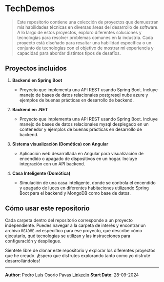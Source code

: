 # TechDemos

> Este repositorio contiene una colección de proyectos que demuestran mis habilidades técnicas en diversas áreas del desarrollo de software. A lo largo de estos proyectos, exploro diferentes soluciones y tecnologías para resolver problemas comunes en la industria. Cada proyecto está diseñado para resaltar una habilidad específica o un conjunto de tecnologías con el objetivo de mostrar mi experiencia y capacidad para abordar distintos tipos de desafíos.

## Proyectos incluidos

1. **Backend en Spring Boot**
   - Proyecto que implementa una API REST usando Spring Boot. Incluye manejo de bases de datos relacionales postgresql nube azure y ejemplos de buenas prácticas en desarrollo de backend.

2. **Backend en .NET**
   - Proyecto que implementa una API REST usando Spring Boot. Incluye manejo de bases de datos relacionales mysql desplegado en un contenedor y ejemplos de buenas prácticas en desarrollo de backend.

3. **Sistema visualización (Domótica) con Angular**
   - Aplicación web desarrollada en Angular para visualización de encendido o apagado de dispositivos en un hogar. Incluye integración con un API backend.

4. **Casa Inteligente (Domótica)**
   - Simulación de una casa inteligente, donde se controla el encendido y apagado de luces en diferentes habitaciones utilizando Spring Boot para el backend y MongoDB como base de datos.

## Cómo usar este repositorio

Cada carpeta dentro del repositorio corresponde a un proyecto independiente. Puedes navegar a la carpeta de interés y encontrar un archivo `README.md` específico para ese proyecto, que describe cómo ejecutarlo, qué tecnologías se utilizan y las instrucciones para configuración y despliegue.

Sientete libre de clonar este repositorio y explorar los diferentes proyectos que he creado. ¡Espero que disfrutes explorando tanto como yo disfruté desarrollándolos!

---

**Author**: Pedro Luis Osorio Pavas [Linkedin](www.linkedin.com/in/pedro-luis-osorio-pavas-68b3a7106)
**Start Date**: 28-09-2024

